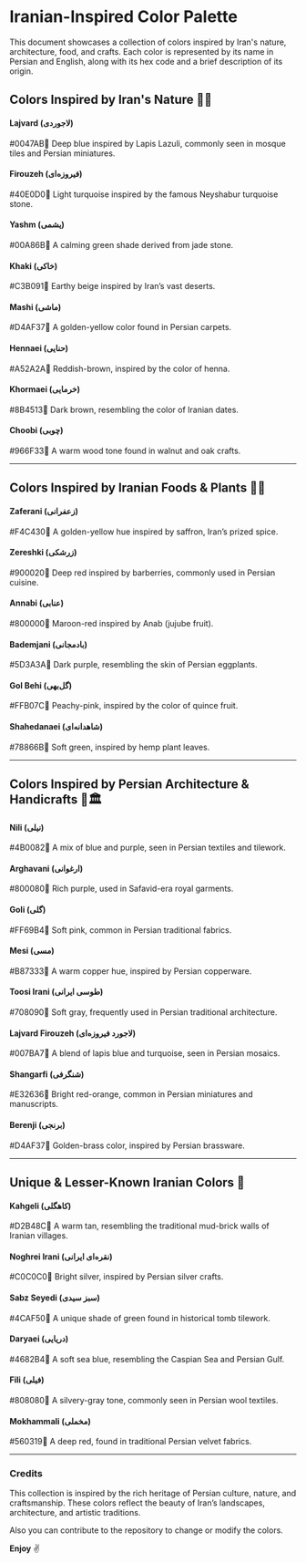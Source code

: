 # Iranian-Inspired Color Palette

This document showcases a collection of colors inspired by Iran's nature, architecture, food, and crafts. Each color is represented by its name in Persian and English, along with its hex code and a brief description of its origin.

## Colors Inspired by Iran's Nature 🌿🌄

#### Lajvard (لاجوردی) 
#0047AB🔹 
Deep blue inspired by Lapis Lazuli, commonly seen in mosque tiles and Persian miniatures.

#### Firouzeh (فیروزه‌ای)
#40E0D0🔹 
Light turquoise inspired by the famous Neyshabur turquoise stone.

#### Yashm (یشمی)
#00A86B🔹 
A calming green shade derived from jade stone.

#### Khaki (خاکی)
#C3B091🔹 
Earthy beige inspired by Iran’s vast deserts.

#### Mashi (ماشی) 
#D4AF37🔹 
A golden-yellow color found in Persian carpets.

#### Hennaei (حنايی) 
#A52A2A🔹 
Reddish-brown, inspired by the color of henna.

#### Khormaei (خرمایی) 
#8B4513🔹 
Dark brown, resembling the color of Iranian dates.

#### Choobi (چوبی) 
#966F33🔹 
A warm wood tone found in walnut and oak crafts.

---

## Colors Inspired by Iranian Foods & Plants 🍂🌿

#### Zaferani (زعفرانی) 
#F4C430🔹 
A golden-yellow hue inspired by saffron, Iran’s prized spice.

#### Zereshki (زرشکی) 
#900020🔹 
Deep red inspired by barberries, commonly used in Persian cuisine.

#### Annabi (عنابی) 
#800000🔹 
Maroon-red inspired by Anab (jujube fruit).

#### Bademjani (بادمجانی) 
#5D3A3A🔹 
Dark purple, resembling the skin of Persian eggplants.

#### Gol Behi (گل‌بهی) 
#FFB07C🔹 
Peachy-pink, inspired by the color of quince fruit.

#### Shahedanaei (شاهدانه‌ای)  
#78866B🔹 
Soft green, inspired by hemp plant leaves.

---

## Colors Inspired by Persian Architecture & Handicrafts 🏺🏛

#### Nili (نیلی) 
#4B0082🔹 
A mix of blue and purple, seen in Persian textiles and tilework.

#### Arghavani (ارغوانی) 
#800080🔹 
Rich purple, used in Safavid-era royal garments.

#### Goli (گلی) 
#FF69B4🔹 
Soft pink, common in Persian traditional fabrics.

#### Mesi (مسی) 
#B87333🔹 
A warm copper hue, inspired by Persian copperware.

#### Toosi Irani (طوسی ایرانی) 
#708090🔹 
Soft gray, frequently used in Persian traditional architecture.

#### Lajvard Firouzeh (لاجورد فیروزه‌ای) 
#007BA7🔹 
A blend of lapis blue and turquoise, seen in Persian mosaics.

#### Shangarfi (شنگرفی) 
#E32636🔹 
Bright red-orange, common in Persian miniatures and manuscripts.

#### Berenji (برنجی) 
#D4AF37🔹 
Golden-brass color, inspired by Persian brassware.

---

## Unique & Lesser-Known Iranian Colors 🎨

#### Kahgeli (کاهگلی) 
#D2B48C🔹 
A warm tan, resembling the traditional mud-brick walls of Iranian villages.

#### Noghrei Irani (نقره‌ای ایرانی) 
#C0C0C0🔹 
Bright silver, inspired by Persian silver crafts.

#### Sabz Seyedi (سبز سیدی) 
#4CAF50🔹 
A unique shade of green found in historical tomb tilework.

#### Daryaei (دریایی)
#4682B4🔹 
A soft sea blue, resembling the Caspian Sea and Persian Gulf.

#### Fili (فیلی) 
#808080🔹 
A silvery-gray tone, commonly seen in Persian wool textiles.

#### Mokhammali (مخملی)
#560319🔹 
A deep red, found in traditional Persian velvet fabrics.

---


### Credits

This collection is inspired by the rich heritage of Persian culture, nature, and craftsmanship. These colors reflect the beauty of Iran’s landscapes, architecture, and artistic traditions.


Also you can contribute to the repository to change or modify the colors.


**Enjoy** ✌️
